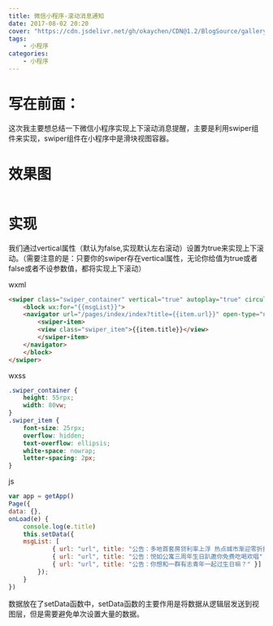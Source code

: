 ```yaml
---
title: 微信小程序-滚动消息通知
date: 2017-08-02 20:20
cover: "https://cdn.jsdelivr.net/gh/okaychen/CDN@1.2/BlogSource/gallery/thumb_003.jpg"
tags:  
    - 小程序
categories:
    - 小程序
---
```


# 写在前面：　
这次我主要想总结一下微信小程序实现上下滚动消息提醒，主要是利用swiper组件来实现，swiper组件在小程序中是滑块视图容器。

# 效果图

<img src="https://cdn.jsdelivr.net/gh/okaychen/CDN@2.2/BlogSource/cnblogs_img/1140602-20170802200717553-132653419.gif" alt="">

<!-- more -->

# 实现

我们通过vertical属性（默认为false,实现默认左右滚动）设置为true来实现上下滚动。（需要注意的是：只要你的swiper存在vertical属性，无论你给值为true或者false或者不设参数值，都将实现上下滚动）

wxml
```html
<swiper class="swiper_container" vertical="true" autoplay="true" circular="true" interval="2000">
    <block wx:for="{{msgList}}">
    <navigator url="/pages/index/index?title={{item.url}}" open-type="navigate">
        <swiper-item>
        <view class="swiper_item">{{item.title}}</view>
        </swiper-item>
    </navigator>
    </block>
</swiper>
```
wxss
```css
.swiper_container {
    height: 55rpx;
    width: 80vw;
}
.swiper_item {
    font-size: 25rpx;
    overflow: hidden;
    text-overflow: ellipsis;
    white-space: nowrap;
    letter-spacing: 2px;
}
```
js
```js
var app = getApp()
Page({
data: {},
onLoad(e) {
    console.log(e.title)
    this.setData({
    msgList: [
            { url: "url", title: "公告：多地首套房贷利率上浮 热点城市渐迎零折扣时代" },
            { url: "url", title: "公告：悦如公寓三周年生日趴邀你免费吃喝欢唱" },
            { url: "url", title: "公告：你想和一群有志青年一起过生日嘛？" }]
        });
    }
})
```
数据放在了setData函数中，setData函数的主要作用是将数据从逻辑层发送到视图层，但是需要避免单次设置大量的数据。
